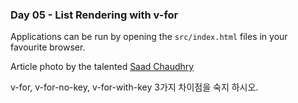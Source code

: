 <h3>Day 05 - List Rendering with v-for</h3>

Applications can be run by opening the `src/index.html` files in your favourite browser.

Article photo by the talented [Saad Chaudhry](https://unsplash.com/photos/bAXqzTJ_OdQ)


v-for, v-for-no-key, v-for-with-key 3가지 차이점을 숙지 하시오.
